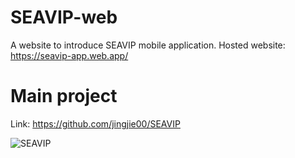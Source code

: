 # SEAVIP-web
A website to introduce SEAVIP mobile application.
Hosted website: https://seavip-app.web.app/


# Main project
Link: https://github.com/jingjie00/SEAVIP

![SEAVIP](https://seavip-app.web.app/assets/images/logo/seavip_logo_black.svg)
